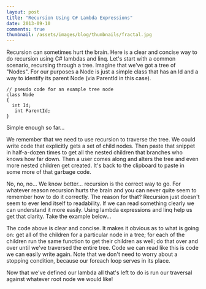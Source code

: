 ```yaml
---
layout: post
title: "Recursion Using C# Lambda Expressions"
date: 2013-09-10
comments: true
thumbnail: /assets/images/blog/thumbnails/fractal.jpg
---
```

Recursion can sometimes hurt the brain. Here is a clear and concise way to do recursion using C# lambdas and linq. 
Let's sta<!--more-->rt with a common scenario, recursing through a tree. Imagine that we've got a tree of "Nodes". For 
our purposes a Node is just a simple class that has an Id and a way to identify its parent Node (via ParentId in this case).

    // pseudo code for an example tree node
    class Node 
    {
      int Id;
       int ParentId;
    }

Simple enough so far...  

We remember that we need to use recursion to traverse the tree. We could write code that explicitly gets a set 
of child nodes. Then paste that snippet in half-a-dozen times to get all the nested children that branches who knows 
how far down. Then a user comes along and alters the tree and even more nested children get created. It's back to the 
clipboard to paste in some more of that garbage code.

No, no, no... We know better... recursion is the correct way to go. For whatever reason recursion hurts the brain and 
you can never quite seem to remember how to do it correctly. The reason for that? Recursion just doesn't seem to ever 
lend itself to readability. If we can read something clearly we can understand it more easily. Using lambda expressions 
and linq help us get that clarity. Take the example below...

<script src="https://gist.github.com/stesta/c512058a138b8d9ac1d6.js"></script>

The code above is clear and concise. It makes it obvious as to what is going on: get all of the children for a particular 
node in a tree; for each of the children run the same function to get their children as well; do that over and over until
 we've traversed the entire tree. Code we can read like this is code we can easily write again. Note that we don't need 
to worry about a stopping condition, because our foreach loop serves in its place.

Now that we've defined our lambda all that's left to do is run our traversal against whatever root node we would like!

<script src="https://gist.github.com/stesta/deaa92e2a0f2bc3daef1.js"></script>